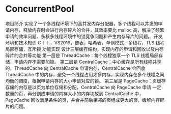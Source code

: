 # ConcurrentPool
项目简介
实现了一个多线程环境下的高并发内存分配器，多个线程可以并发的申请内存，释放内存时会进行内存碎片的合并，其效率要比 malloc 高，解决了频繁申请的效率问题、多核多线程环境中的锁竞争问题和产生内存碎片的问题。
开发环境和技术知识
C＋＋，VS2019，链表，哈希表，单例模式，多线程，TLS 线程局部存储，互斥锁
功能实现
设计三层缓存结构，实现内存的申请和回收以及内存碎片的合并等功能
第一层是 ThreadCache：每个线程独享一个 TLS 线程局部存储，申请内存不需要加锁。
第二层是 CentralCache：中心缓存是所有线程共享的，ThreadCache 向 CentralCache 申请内存，CentralCache 会回收 ThreadCache 中的内存，避免一个线程占用太多内存，实现内存在多个线程之间
均衡的调度，根据申请内存的大小申请对应的锁。
第三层是 PageCache：页缓存存储的内存是以页为单位存储和分配，CentralCache 向 PageCache 申请
一定数量的页，再分割成申请的内存大小的内存块放到 CentralCache 中，PageCache 回收满足条件的页，并合并前后相邻的页组成更大的页，缓解内存碎片的问题。
